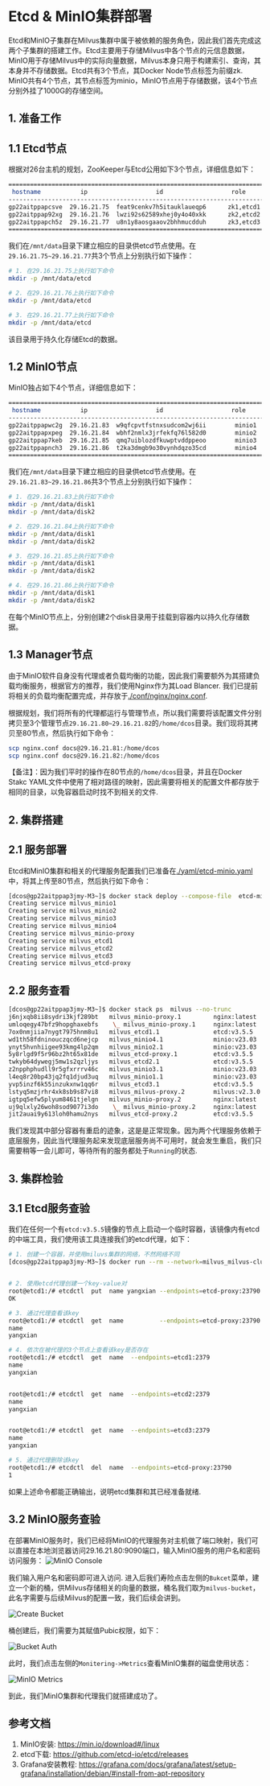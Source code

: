 # Etcd & MinIO集群部署

Etcd和MinIO子集群在Milvus集群中属于被依赖的服务角色，因此我们首先完成这两个子集群的搭建工作。Etcd主要用于存储Milvus中各个节点的元信息数据，MinIO用于存储Milvus中的实际向量数据，Milvus本身只用于构建索引、查询，其本身并不存储数据。Etcd共有3个节点，其Docker Node节点标签为前缀zk. MinIO共有4个节点，其节点标签为minio，MinIO节点用于存储数据，该4个节点分别外挂了1000G的存储空间。

## 1. 准备工作

## 1.1 Etcd节点
根据对26台主机的规划，ZooKeeper与Etcd公用如下3个节点，详细信息如下：
```bash
=======================================================================
 hostname           ip                   id                   role 
-----------------------------------------------------------------------
gp22aitppapcsve  29.16.21.75  feat9cenkv7h5itauklaueqp6      zk1,etcd1
gp22aitppap92xg  29.16.21.76  lwzi92s62589xhej0y4o40xkk      zk2,etcd2
gp22aitppapch5z  29.16.21.77  u8n1y8aosgaaov2bhhmucdduh      zk3,etcd3
=======================================================================
```

我们在``/mnt/data``目录下建立相应的目录供etcd节点使用。在``29.16.21.75~29.16.21.77``共3个节点上分别执行如下操作：
```bash
# 1. 在29.16.21.75上执行如下命令
mkdir -p /mnt/data/etcd

# 2. 在29.16.21.76上执行如下命令
mkdir -p /mnt/data/etcd

# 3. 在29.16.21.77上执行如下命令
mkdir -p /mnt/data/etcd
```

该目录用于持久化存储Etcd的数据。


## 1.2 MinIO节点

MinIO独占如下4个节点，详细信息如下：
```bash
=======================================================================
 hostname           ip                   id                   role 
-----------------------------------------------------------------------
gp22aitppapwc2g  29.16.21.83  w9qfcpvtfstnxsudcom2wj6ii        minio1
gp22aitppapxpeg  29.16.21.84  wbhf2nmlx3jrfekfq76l582d0        minio2
gp22aitppap7keb  29.16.21.85  qmq7uiblozdfkuwptvddppeoo        minio3
gp22aitppapnch3  29.16.21.86  t2ka3dmgb9o30vynhdqzo35cd        minio4
=======================================================================
```

我们在``/mnt/data``目录下建立相应的目录供etcd节点使用。在``29.16.21.83~29.16.21.86``共3个节点上分别执行如下操作：
```bash
# 1. 在29.16.21.83上执行如下命令
mkdir -p /mnt/data/disk1
mkdir -p /mnt/data/disk2

# 2. 在29.16.21.84上执行如下命令
mkdir -p /mnt/data/disk1
mkdir -p /mnt/data/disk2

# 3. 在29.16.21.85上执行如下命令
mkdir -p /mnt/data/disk1
mkdir -p /mnt/data/disk2

# 4. 在29.16.21.86上执行如下命令
mkdir -p /mnt/data/disk1
mkdir -p /mnt/data/disk2
```

在每个MinIO节点上，分别创建2个disk目录用于挂载到容器内以持久化存储数据。


## 1.3 Manager节点
由于MinIO软件自身没有代理或者负载均衡的功能，因此我们需要额外为其搭建负载均衡服务，根据官方的推荐，我们使用Nginx作为其Load Blancer. 我们已提前将相关的负载均衡配置完成，并存放于[./conf/nginx/nginx.conf](./conf/nginx/nginx.conf). 

根据规划，我们将所有的代理都运行与管理节点，所以我们需要将该配置文件分别拷贝至3个管理节点``29.16.21.80~29.16.21.82``的``/home/dcos``目录。我们现将其拷贝至80节点，然后执行如下命令：
```bash
scp nginx.conf docs@29.16.21.81:/home/dcos
scp nginx.conf docs@29.16.21.82:/home/dcos
```

【备注】：因为我们平时的操作在80节点的``/home/dcos``目录，并且在Docker Stakc YAML文件中使用了相对路径的映射，因此需要将相关的配置文件都存放于相同的目录，以免容器启动时找不到相关的文件.


## 2. 集群搭建

## 2.1 服务部署
Etcd和MinIO集群和相关的代理服务配置我们已准备在[./yaml/etcd-minio.yaml](./yaml/etcd-minio.yaml)中，将其上传至80节点，然后执行如下命令：
```bash
[dcos@gp22aitppap3jmy-M3~]$ docker stack deploy --compose-file  etcd-minio.yaml milvus
Creating service milvus_minio1
Creating service milvus_minio2
Creating service milvus_minio3
Creating service milvus_minio4
Creating service milvus_minio-proxy
Creating service milvus_etcd1
Creating service milvus_etcd2
Creating service milvus_etcd3
Creating service milvus_etcd-proxy
```

## 2.2 服务查看
```bash
[dcos@gp22aitppap3jmy-M3~]$ docker stack ps  milvus --no-trunc
j6njxqb8ii8sydri3kjf289bt   milvus_minio-proxy.1         nginx:latest    gp22aitppapvgr5  Running    Running 22 hours ago                                 *:9000->9000/tcp,*:9090->9090/tcp
umloqegy47bfz9hopghaxebfs    \_ milvus_minio-proxy.1     nginx:latest    gp22aitppapvgr5  Shutdown   Failed 22 hours ago    "task: non-zero exit (1)"     
7ox0nmjiia7nygt7975hnm8u1   milvus_etcd1.1               etcd:v3.5.5     gp22aitppapcsve  Running    Running 22 hours ago                                 
wd1th58fdninouczqcd6nejcp   milvus_minio4.1              minio:v23.03    gp22aitppapnch3  Running    Running 22 hours ago                                 
ynyt5hvnhiigee93kmg4lp2qm   milvus_minio2.1              minio:v23.03    gp22aitppapxpeg  Running    Running 22 hours ago                                 
5y8rlgd9f5r96bz2ht65x81de   milvus_etcd-proxy.1          etcd:v3.5.5     gp22aitppapvgr5  Running    Running 22 hours ago                                 *:2379->23790/tcp
twkyb64dywegj5mw1s2qzljys   milvus_etcd2.1               etcd:v3.5.5     gp22aitppap92xg  Running    Running 22 hours ago                                 
z2npphphudll9r5gfxrrrv46c   milvus_minio3.1              minio:v23.03    gp22aitppap7keb  Running    Running 22 hours ago                                 
l4eq8r20bp43jq2fq1djud3uq   milvus_minio1.1              minio:v23.03    gp22aitppapwc2g  Running    Running 22 hours ago                                 
yvp5inzf6k55inzukxnw1qq6r   milvus_etcd3.1               etcd:v3.5.5     gp22aitppapch5z  Running    Running 22 hours ago                                 
lstyq5mzjrhr4xk8sb9s87vi8   milvus_milvus-proxy.2        milvus:v2.3.0   gp22aitppap3jmy  Running    Running 21 hours ago                                 *:19530->19530/tcp,*:9091->9091/tcp
igtpq5efw5plyum8461tjelgn   milvus_minio-proxy.2         nginx:latest    gp22aitppap3jmy  Running    Running 22 hours ago                                 *:9090->9090/tcp,*:9000->9000/tcp
uj9qlxly26woh8sod9077i3do    \_ milvus_minio-proxy.2     nginx:latest    gp22aitppap3jmy  Shutdown   Failed 22 hours ago    "task: non-zero exit (1)"     
jit2auai9y613loh0hamu2nys   milvus_etcd-proxy.2          etcd:v3.5.5     gp22aitppap3jmy  Running    Running 22 hours ago                                 *:2379->23790/tcp
```

我们发现其中部分容器有重启的迹象，这是是正常现象。因为两个代理服务依赖于底层服务，因此当代理服务起来发现底层服务尚不可用时，就会发生重启，我们只需要稍等一会儿即可，等待所有的服务都处于``Running``的状态.


## 3. 集群检验

## 3.1 Etcd服务查验

我们在任何一个有``etcd:v3.5.5``镜像的节点上启动一个临时容器，该镜像内有etcd的中端工具，我们使用该工具连接我们的etcd代理，如下：
```bash
# 1. 创建一个容器，并使用miluvs集群的网络，不然网络不同
[dcos@gp22aitppap3jmy-M3~]$ docker run --rm --network=milvus_milvus-cluster-net -it etcd:v3.5.5 bash


# 2. 使用etcd代理创建一个key-value对
root@etcd1:/# etcdctl  put  name yangxian --endpoints=etcd-proxy:23790
OK

# 3. 通过代理查看该key
root@etcd1:/# etcdctl  get  name          --endpoints=etcd-proxy:23790
name
yangxian

# 4. 依次在被代理的3个节点上查看该key是否存在
root@etcd1:/# etcdctl  get  name  --endpoints=etcd1:2379
name
yangxian


root@etcd1:/# etcdctl  get  name  --endpoints=etcd2:2379
name
yangxian


root@etcd1:/# etcdctl  get  name  --endpoints=etcd3:2379
name
yangxian

# 5. 通过代理删除该key
root@etcd1:/# etcdctl  del  name  --endpoints=etcd-proxy:23790
1

```

如果上述命令都能正确输出，说明etcd集群和其已经准备就绪.


## 3.2 MinIO服务查验

在部署MinIO服务时，我们已经将MinIO的代理服务对主机做了端口映射，我们可以直接在本地浏览器访问29.16.21.80:9090端口，输入MinIO服务的用户名和密码访问服务：
![MinIO Console](../images/minio_console.png)


我们输入用户名和密码即可进入访问. 进入后我们寿险点击左侧的``Bukcet``菜单，建立一个新的桶，供Milvus存储相关的向量的数据，桶名我们取为``milvus-bucket``，此名字需要与后续Milvus的配置一致，我们后续会讲到。

![Create Bucket](../images/create_bucket.png)


桶创建后，我们需要为其赋值Pubic权限，如下：

![Bucket Auth](../images/bucket_auth.png)

此时，我们点击左侧的``Monitering->Metrics``查看MinIO集群的磁盘使用状态：

![MinIO Metrics](../images/minio_metrics.png)

到此，我们MinIO集群和代理我们就搭建成功了。


## 参考文档
1. MinIO安装: https://min.io/download#/linux
2. etcd下载: https://github.com/etcd-io/etcd/releases
3. Grafana安装教程: https://grafana.com/docs/grafana/latest/setup-grafana/installation/debian/#install-from-apt-repository
